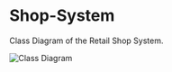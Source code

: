 # Shop-System

Class Diagram of the Retail Shop System.


![Class Diagram](https://user-images.githubusercontent.com/130489863/235337733-20876833-77fb-4c9a-8e88-e5eab29d2f7d.svg)
